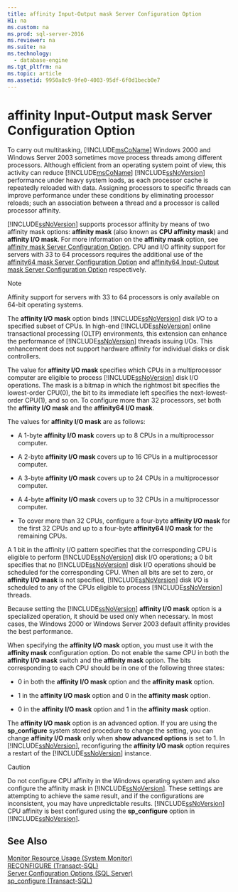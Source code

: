 ```yaml
---
title: affinity Input-Output mask Server Configuration Option
H1: na
ms.custom: na
ms.prod: sql-server-2016
ms.reviewer: na
ms.suite: na
ms.technology: 
  - database-engine
ms.tgt_pltfrm: na
ms.topic: article
ms.assetid: 9950a8c9-9fe0-4003-95df-6f0d1becb0e7
---
```

# affinity Input-Output mask Server Configuration Option
  To carry out multitasking, [!INCLUDE[msCoName](../../Token/Other/msCoName_md.md)] Windows 2000 and Windows Server 2003 sometimes move process threads among different processors. Although efficient from an operating system point of view, this activity can reduce [!INCLUDE[msCoName](../../Token/Other/msCoName_md.md)] [!INCLUDE[ssNoVersion](../../Token/Other/ssNoVersion_md.md)] performance under heavy system loads, as each processor cache is repeatedly reloaded with data. Assigning processors to specific threads can improve performance under these conditions by eliminating processor reloads; such an association between a thread and a processor is called processor affinity.  
  
 [!INCLUDE[ssNoVersion](../../Token/Other/ssNoVersion_md.md)] supports processor affinity by means of two affinity mask options: **affinity mask** \(also known as **CPU affinity mask**\) and **affinity I\/O mask**. For more information on the **affinity mask** option, see [affinity mask Server Configuration Option](../../Topics/TopicNameNotContainA/affinity-mask-Server-Configuration-Option.md). CPU and I\/O affinity support for servers with 33 to 64 processors requires the additional use of the [affinity64 mask Server Configuration Option](../../Topics/TopicNameNotContainA/affinity64-mask-Server-Configuration-Option.md) and [affinity64 Input-Output mask Server Configuration Option](../../Topics/TopicNameNotContainA/affinity64-Input-Output-mask-Server-Configuration-Option.md) respectively.  
  
> [!NOTE]  
>  Affinity support for servers with 33 to 64 processors is only available on 64\-bit operating systems.  
  
 The **affinity I\/O mask** option binds [!INCLUDE[ssNoVersion](../../Token/Other/ssNoVersion_md.md)] disk I\/O to a specified subset of CPUs. In high\-end [!INCLUDE[ssNoVersion](../../Token/Other/ssNoVersion_md.md)] online transactional processing \(OLTP\) environments, this extension can enhance the performance of [!INCLUDE[ssNoVersion](../../Token/Other/ssNoVersion_md.md)] threads issuing I\/Os. This enhancement does not support hardware affinity for individual disks or disk controllers.  
  
 The value for **affinity I\/O mask** specifies which CPUs in a multiprocessor computer are eligible to process [!INCLUDE[ssNoVersion](../../Token/Other/ssNoVersion_md.md)] disk I\/O operations. The mask is a bitmap in which the rightmost bit specifies the lowest\-order CPU\(0\), the bit to its immediate left specifies the next\-lowest\-order CPU\(1\), and so on. To configure more than 32 processors, set both the **affinity I\/O mask** and the **affinity64 I\/O mask**.  
  
 The values for **affinity I\/O mask** are as follows:  
  
-   A 1\-byte **affinity I\/O mask** covers up to 8 CPUs in a multiprocessor computer.  
  
-   A 2\-byte **affinity I\/O mask** covers up to 16 CPUs in a multiprocessor computer.  
  
-   A 3\-byte **affinity I\/O mask** covers up to 24 CPUs in a multiprocessor computer.  
  
-   A 4\-byte **affinity I\/O mask** covers up to 32 CPUs in a multiprocessor computer.  
  
-   To cover more than 32 CPUs, configure a four\-byte **affinity I\/O mask** for the first 32 CPUs and up to a four\-byte **affinity64 I\/O mask** for the remaining CPUs.  
  
 A 1 bit in the affinity I\/O pattern specifies that the corresponding CPU is eligible to perform [!INCLUDE[ssNoVersion](../../Token/Other/ssNoVersion_md.md)] disk I\/O operations; a 0 bit specifies that no [!INCLUDE[ssNoVersion](../../Token/Other/ssNoVersion_md.md)] disk I\/O operations should be scheduled for the corresponding CPU. When all bits are set to zero, or **affinity I\/O mask** is not specified, [!INCLUDE[ssNoVersion](../../Token/Other/ssNoVersion_md.md)] disk I\/O is scheduled to any of the CPUs eligible to process [!INCLUDE[ssNoVersion](../../Token/Other/ssNoVersion_md.md)] threads.  
  
 Because setting the [!INCLUDE[ssNoVersion](../../Token/Other/ssNoVersion_md.md)] **affinity I\/O mask** option is a specialized operation, it should be used only when necessary. In most cases, the Windows 2000 or Windows Server 2003 default affinity provides the best performance.  
  
 When specifying the **affinity I\/O mask** option, you must use it with the **affinity mask** configuration option. Do not enable the same CPU in both the **affinity I\/O mask** switch and the **affinity mask** option. The bits corresponding to each CPU should be in one of the following three states:  
  
-   0 in both the **affinity I\/O mask** option and the **affinity mask** option.  
  
-   1 in the **affinity I\/O mask** option and 0 in the **affinity mask** option.  
  
-   0 in the **affinity I\/O mask** option and 1 in the **affinity mask** option.  
  
 The **affinity I\/O mask** option is an advanced option. If you are using the **sp\_configure** system stored procedure to change the setting, you can change **affinity I\/O mask** only when **show advanced options** is set to 1. In [!INCLUDE[ssNoVersion](../../Token/Other/ssNoVersion_md.md)], reconfiguring the **affinity I\/O mask** option requires a restart of the [!INCLUDE[ssNoVersion](../../Token/Other/ssNoVersion_md.md)] instance.  
  
> [!CAUTION]  
>  Do not configure CPU affinity in the Windows operating system and also configure the affinity mask in [!INCLUDE[ssNoVersion](../../Token/Other/ssNoVersion_md.md)]. These settings are attempting to achieve the same result, and if the configurations are inconsistent, you may have unpredictable results. [!INCLUDE[ssNoVersion](../../Token/Other/ssNoVersion_md.md)] CPU affinity is best configured using the **sp\_configure** option in [!INCLUDE[ssNoVersion](../../Token/Other/ssNoVersion_md.md)].  
  
## See Also  
 [Monitor Resource Usage &#40;System Monitor&#41;](../../Topics/TopicNameNotContainA/Monitor-Resource-Usage--System-Monitor-.md)   
 [RECONFIGURE &#40;Transact-SQL&#41;](../Topic/RECONFIGURE%20\(Transact-SQL\).md)   
 [Server Configuration Options &#40;SQL Server&#41;](../../Topics/TopicNameNotContainA/Server-Configuration-Options--SQL-Server-.md)   
 [sp_configure &#40;Transact-SQL&#41;](../Topic/sp_configure%20\(Transact-SQL\).md)  
  
  